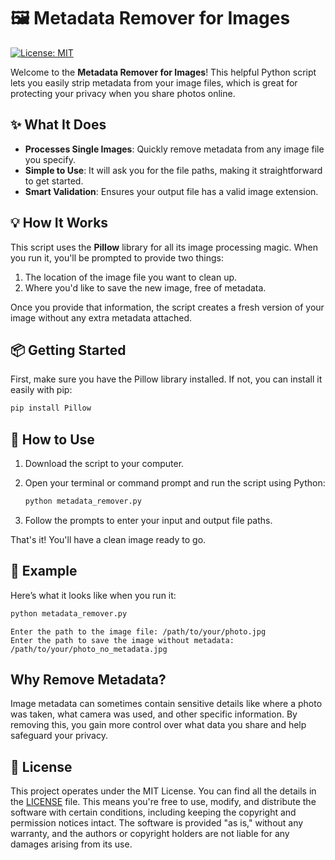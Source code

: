 

# 🖼️ Metadata Remover for Images

[![License: MIT](https://img.shields.io/badge/License-MIT-yellow.svg)](https://opensource.org/licenses/MIT)

Welcome to the **Metadata Remover for Images**! This helpful Python script lets you easily strip metadata from your image files, which is great for protecting your privacy when you share photos online.

## ✨ What It Does

* **Processes Single Images**: Quickly remove metadata from any image file you specify.
* **Simple to Use**: It will ask you for the file paths, making it straightforward to get started.
* **Smart Validation**: Ensures your output file has a valid image extension.

## 💡 How It Works

This script uses the **Pillow** library for all its image processing magic. When you run it, you'll be prompted to provide two things:

1.  The location of the image file you want to clean up.
2.  Where you'd like to save the new image, free of metadata.

Once you provide that information, the script creates a fresh version of your image without any extra metadata attached.

## 📦 Getting Started

First, make sure you have the Pillow library installed. If not, you can install it easily with pip:

```bash
pip install Pillow
````

## 🚀 How to Use

1.  Download the script to your computer.

2.  Open your terminal or command prompt and run the script using Python:

    ```bash
    python metadata_remover.py
    ```

3.  Follow the prompts to enter your input and output file paths.

That's it\! You'll have a clean image ready to go.

## 📝 Example

Here’s what it looks like when you run it:

```bash
python metadata_remover.py
```

```
Enter the path to the image file: /path/to/your/photo.jpg
Enter the path to save the image without metadata: /path/to/your/photo_no_metadata.jpg
```

## Why Remove Metadata?

Image metadata can sometimes contain sensitive details like where a photo was taken, what camera was used, and other specific information. By removing this, you gain more control over what data you share and help safeguard your privacy.

## 📄 License

This project operates under the MIT License. You can find all the details in the [LICENSE](https://www.google.com/search?q=LICENSE) file. This means you're free to use, modify, and distribute the software with certain conditions, including keeping the copyright and permission notices intact. The software is provided "as is," without any warranty, and the authors or copyright holders are not liable for any damages arising from its use.

